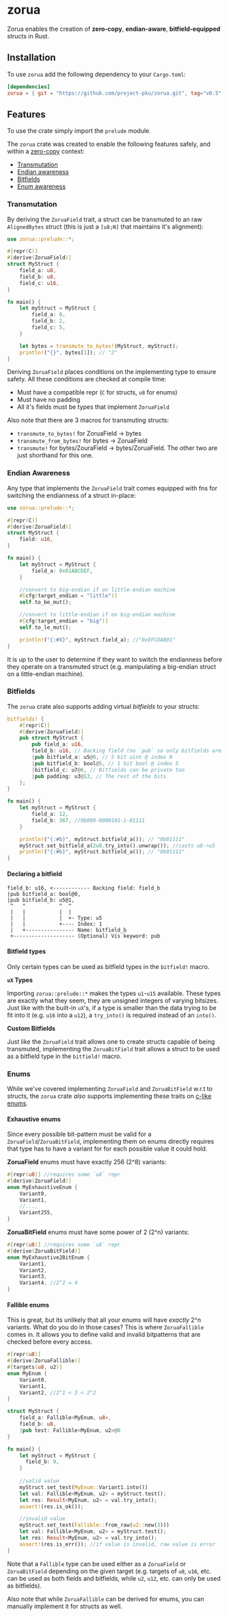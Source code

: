 # zorua
Zorua enables the creation of **zero-copy**, **endian-aware**, **bitfield-equipped** structs in Rust.

## Installation
To use `zorua` add the following dependency to your `Cargo.toml`:

```toml
[dependencies]
zorua = { git = "https://github.com/project-pku/zorua.git", tag="v0.5" }
```

## Features
To use the crate simply import the `prelude` module.

The `zorua` crate was created to enable the following features safely, and within a [zero-copy](https://en.wikipedia.org/wiki/Zero-copy) context:

- [Transmutation](#transmutation)
- [Endian awareness](#endian-awareness)
- [Bitfields](#bitfields)
- [Enum awareness](#endian-awareness)

### Transmutation
By deriving the `ZoruaField` trait, a struct can be transmuted to an raw `AlignedBytes` struct (this is just a `[u8;N]` that maintains it's alignment):


```rust
use zorua::prelude::*;

#[repr(C)]
#[derive(ZoruaField)]
struct MyStruct {
    field_a: u8,
    field_b: u8,
    field_c: u16,
}

fn main() {
    let myStruct = MyStruct {
        field_a: 0,
        field_b: 2,
        field_c: 5,
    }

    let bytes = transmute_to_bytes!(MyStruct, myStruct);
    println!("{}", bytes[1]); // "2"
}
```

Deriving `ZoruaField` places conditions on the implementing type to ensure safety. All these conditions are checked at compile time:

- Must have a compatible repr (`C` for structs, `u8` for enums)
- Must have no padding
- All it's fields must be types that implement `ZoruaField`

Also note that there are 3 macros for transmuting structs:
- `transmute_to_bytes!` for ZoruaField -> bytes
- `transmute_from_bytes!` for bytes -> ZoruaField
- `transmute!` for bytes/ZouraField -> bytes/ZoruaField. The other two are just shorthand for this one.

### Endian Awareness
Any type that implements the `ZoruaField` trait comes equipped with fns for switching the endianness of a struct in-place:

```rust 
use zorua::prelude::*;

#[repr(C)]
#[derive(ZoruaField)]
struct MyStruct {
    field: u16,
}

fn main() {
    let myStruct = MyStruct {
        field_a: 0x01ABCDEF,
    }

    //convert to big-endian if on little-endian machine
    #[cfg(target_endian = "little")]
    self.to_be_mut();

    //convert to little-endian if on big-endian machine
    #[cfg(target_endian = "big")]
    self.to_le_mut();

    println!("{:#X}", myStruct.field_a); //"0xEFCDAB01"
}
``` 

It is up to the user to determine if they want to switch the endianness before they operate on a transmuted struct (e.g. manipulating a big-endian struct on a little-endian machine).

### Bitfields
The `zorua` crate also supports adding virtual *bitfields* to your structs:

```rust
bitfields! {
    #[repr(C)]
    #[derive(ZoruaField)]
    pub struct MyStruct {
        pub field_a: u16,
        field_b: u16, // Backing field (no `pub` so only bitfields are exposed)
        |pub bitfield_a: u5@0, // 5 bit uint @ index 0
        |pub bitfield_b: bool@5, // 1 bit bool @ index 5
        |bitfield_c: u7@6, // Bitfields can be private too
        |pub padding: u3@13, // The rest of the bits
    };
}

fn main() {
    let myStruct = MyStruct {
        field_a: 12,
        field_b: 367, //0b000-0000101-1-01111
    }

    println!("{:#b}", myStruct.bitfield_a()); // "0b01111"
    myStruct.set_bitfield_a(2u8.try_into().unwrap()); //casts u8->u5
    println!("{:#b}", myStruct.bitfield_a()); // "0b01111"
}

```

#### Declaring a bitfield
```
field_b: u16, <------------ Backing field: field_b
|pub bitfield_a: bool@0,
|pub bitfield_b: u5@1,
 ^   ^           ^  ^
 |   |           |  |
 |   |           |  +- Type: u5
 |   |           +---- Index: 1
 |   +---------------- Name: bitfield_b
 +-------------------- (Optional) Vis keyword: pub
```

#### Bitfield types
Only certain types can be used as bitfield types in the `bitfield!` macro.

**`uX` Types**

Importing `zorua::prelude::*` makes the types `u1`-`u15` available. These types are exactly what they seem, they are unsigned integers of varying bitsizes. Just like with the built-in `uX`'s, if a type is smaller than the data trying to be fit into it (e.g. `u16` into a `u12`), a `try_into()` is required instead of an `into()`.

**Custom Bitfields**

Just like the `ZoruaField` trait allows one to create structs capable of being transmuted, implementing the `ZoruaBitField` trait allows a struct to be used as a bitfield type in the `bitfield!` macro.

### Enums
While we've covered implementing `ZoruaField` and `ZoruaBitField` w.r.t to structs, the `zorua` crate *also* supports implementing these traits on [c-like enums](https://doc.rust-lang.org/rust-by-example/custom_types/enum/c_like.html).

#### Exhaustive enums
Since every possible bit-pattern must be valid for a `ZoruaField`/`ZoruaBitField`, implementing them on enums directly requires that type has to have a variant for for each possible value it could hold.

**ZoruaField** enums must have exactly 256 (2^8) variants:
```rust
#[repr(u8)] //requires some `uX` repr
#[derive(ZoruaField)]
enum MyExhaustiveEnum {
    Variant0,
    Variant1,
    //...,
    Variant255,
}
```

**ZoruaBitField** enums must have some power of 2 (2^n) variants:
```rust
#[repr(u8)] //requires some `uX` repr
#[derive(ZoruaBitField)]
enum MyExhaustive2BitEnum {
    Variant1,
    Variant2,
    Variant3,
    Variant4, //2^2 = 4
}
```

#### Fallible enums
This is great, but its unlikely that all your enums will have *exactly* 2^n variants. What do you do in those cases? This is where `ZoruaFallible` comes in. It allows you to define valid and invalid bitpatterns that are checked before every access.

```rust
#[repr(u8)]
#[derive(ZoruaFallible)]
#[targets(u8, u2)]
enum MyEnum {
    Variant0,
    Variant1,
    Variant2, //2^1 < 3 < 2^2
}

struct MyStruct {
    field_a: Fallible<MyEnum, u8>,
    field_b: u8,
    |pub test: Fallible<MyEnum, u2>@0
}

fn main() {
    let myStruct = MyStruct {
      field_b: 0,
    }
    
    //valid value
    myStruct.set_test(MyEnum::Variant1.into())
    let val: Fallible<MyEnum, u2> = myStruct.test();
    let res: Result<MyEnum, u2> = val.try_into();
    assert!(res.is_ok());

    //invalid value
    myStruct.set_test(Fallible::from_raw(u2::new(3)))
    let val: Fallible<MyEnum, u2> = myStruct.test();
    let res: Result<MyEnum, u2> = val.try_into();
    assert!(res.is_err()); //if value is invalid, raw value is error
}

```

Note that a `Fallible` type can be used either as a `ZoruaField` or `ZoruaBitField` depending on the given target (e.g. targets of `u8`, `u16`, etc. can be used as both fields and bitfields, while `u2`, `u12`, etc. can only be used as bitfields).

Also note that while `ZoruaFallible` can be derived for enums, you can manually implement it for structs as well.
